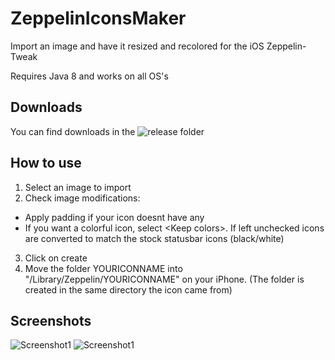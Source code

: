 # ZeppelinIconsMaker
Import an image and have it resized and recolored for the iOS Zeppelin-Tweak

Requires Java 8 and works on all OS's



## Downloads

You can find downloads in the ![release folder](https://github.com/wolfposd/ZeppelinIconsMaker/tree/master/releases)


## How to use

1. Select an image to import
2. Check image modifications:
  - Apply padding if your icon doesnt have any
  - If you want a colorful icon, select &lt;Keep colors&gt;. If left unchecked icons are converted to match the stock statusbar icons (black/white)
3. Click on create
4. Move the folder YOURICONNAME into "/Library/Zeppelin/YOURICONNAME" on your iPhone. (The folder is created in the same directory the icon came from)

## Screenshots

![Screenshot1](https://raw.githubusercontent.com/wolfposd/ZeppelinIconsMaker/master/screenshot/zepiconmakerscreenshot.png)
![Screenshot1](https://raw.githubusercontent.com/wolfposd/ZeppelinIconsMaker/master/screenshot/windowsshot.png)
